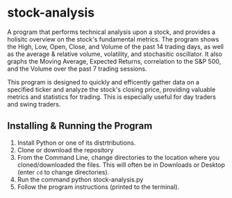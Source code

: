# stock-analysis

A program that performs technical analysis upon a stock, and provides a holisitc overview on the stock's fundamental metrics.
The program shows the High, Low, Open, Close, and Volume of the past 14 trading days, as well as the average & relative volume, volatility, and stochasitic oscillator. 
It also graphs the Moving Average, Expected Returns, correlation to the S&P 500, and the Volume over the past 7 trading sessions.

This program is designed to quickly and efficently gather data on a specified ticker and analyze the stock's closing price, providing valuable metrics and statistics for trading. This is especially useful for day traders and swing traders.

## Installing & Running the Program
1. Install Python or one of its distrtributions.
2. Clone or download the repository
3. From the Command Line, change directories to the location where you cloned/downloaded the files.
This will often be in Downloads or Desktop (enter `cd` to change directories).
4. Run the command python stock-analysis.py
5. Follow the program instructions (printed to the terminal).
